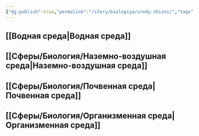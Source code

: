 ```yaml
---
{"dg-publish":true,"permalink":"/sfery/biologiya/sredy-zhizni/","tags":["Экология"]}
---
```


## [[Водная среда\|Водная среда]]
## [[Сферы/Биология/Наземно-воздушная среда\|Наземно-воздушная среда]]
## [[Сферы/Биология/Почвенная среда\|Почвенная среда]]
## [[Сферы/Биология/Организменная среда\|Организменная среда]] 